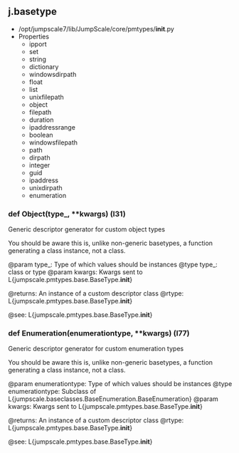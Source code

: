 ## j.basetype

- /opt/jumpscale7/lib/JumpScale/core/pmtypes/__init__.py
- Properties
    - ipport
    - set
    - string
    - dictionary
    - windowsdirpath
    - float
    - list
    - unixfilepath
    - object
    - filepath
    - duration
    - ipaddressrange
    - boolean
    - windowsfilepath
    - path
    - dirpath
    - integer
    - guid
    - ipaddress
    - unixdirpath
    - enumeration

### def Object(type_, **kwargs) (l31)

Generic descriptor generator for custom object types

You should be aware this is, unlike non-generic basetypes, a function
generating a class instance, not a class.

@param type_: Type of which values should be instances
@type type_: class or type
@param kwargs: Kwargs sent to L{jumpscale.pmtypes.base.BaseType.__init__}

@returns: An instance of a custom descriptor class
@rtype: L{jumpscale.pmtypes.base.BaseType.__init__}

@see: L{jumpscale.pmtypes.base.BaseType.__init__}

### def Enumeration(enumerationtype, **kwargs) (l77)

Generic descriptor generator for custom enumeration types

You should be aware this is, unlike non-generic basetypes, a function
generating a class instance, not a class.

@param enumerationtype: Type of which values should be instances
@type enumerationtype: Subclass of L{jumpscale.baseclasses.BaseEnumeration.BaseEnumeration}
@param kwargs: Kwargs sent to L{jumpscale.pmtypes.base.BaseType.__init__}

@returns: An instance of a custom descriptor class
@rtype: L{jumpscale.pmtypes.base.BaseType.__init__}

@see: L{jumpscale.pmtypes.base.BaseType.__init__}

